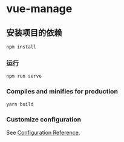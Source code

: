 # vue-manage

## 安装项目的依赖
```
npm install
```

### 运行
```
npm run serve
```

### Compiles and minifies for production
```
yarn build
```

### Customize configuration
See [Configuration Reference](https://cli.vuejs.org/config/).
